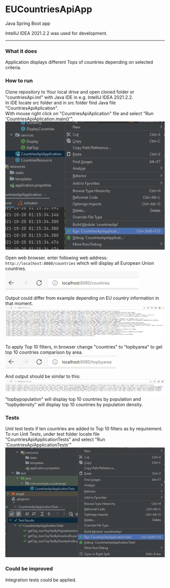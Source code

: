 # EUCountriesApiApp

Java Spring Boot app

IntelliJ IDEA 2021.2.2 was used for development.

---

### What it does
Application displays different Tops of countries depending on selected criteria.

### How to run
Clone repository to Your local drive and open cloned folder or "countriesApi.iml" with Java IDE in e.g. IntelliJ IDEA 2021.2.2.<br />
In IDE locate src folder and in src folder find Java file "CountriesApiAplication".<br />
With mouse right click on "CountriesApiAplication" file and select "Run 'CountriesApiAplication.main()'".<br />
<img src = "images/runCountriesApiLong.PNG">

Open web browser. enter following web address: `http://localhost:8080/countries` which will display all European Union countries.<br />
<img src = "images/browserSetupCountries.PNG">

Output could differ from example depending on EU country information in that moment.<br />
<img src = "images/countriesOutput.PNG">

To apply Top 10 filters, in browser change "countries" to "topbyarea" to get top 10 countries comparison by area.<br />
<img src = "images/browserSetupByArea.PNG">

And output should be similar to this:<br />
<img src = "images/byAreaOutput.PNG">
"topbypopulation" will display top 10 countries by population and "topbydensity" will display top 10 countries by population density.<br />

### Tests
Unit test tests if ten countries are added to Top 10 filters as by requirement.<br />
To run Unit Tests, under test folder locate file "CountriesApiApplicationTests" and select "Run 'CountriesApiApplicationTests'"<br />
<img src = "images/runTests.PNG">

### Could be improved
Integration tests could be applied.
